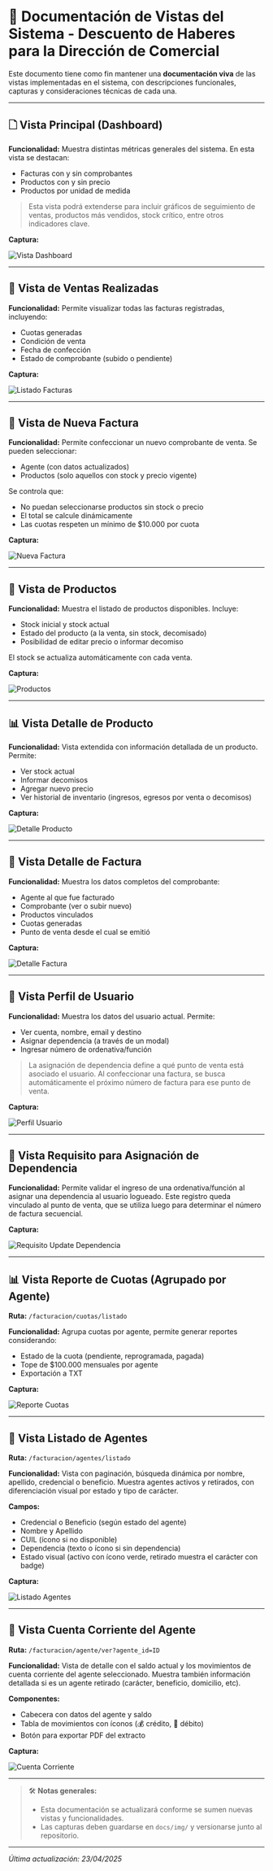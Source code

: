 # 📘 Documentación de Vistas del Sistema - Descuento de Haberes para la Dirección de Comercial

Este documento tiene como fin mantener una **documentación viva** de las vistas implementadas en el sistema, con descripciones funcionales, capturas y consideraciones técnicas de cada una.

---

## 🗋 Vista Principal (Dashboard)

**Funcionalidad:** Muestra distintas métricas generales del sistema. En esta vista se destacan:

- Facturas con y sin comprobantes
- Productos con y sin precio
- Productos por unidad de medida

> Esta vista podrá extenderse para incluir gráficos de seguimiento de ventas, productos más vendidos, stock crítico, entre otros indicadores clave.

**Captura:**

![Vista Dashboard](img/vista_dashboard.png)

---

## 📅 Vista de Ventas Realizadas

**Funcionalidad:** Permite visualizar todas las facturas registradas, incluyendo:

- Cuotas generadas
- Condición de venta
- Fecha de confección
- Estado de comprobante (subido o pendiente)

**Captura:**

![Listado Facturas](img/vista_listado_facturas.png)

---

## 📝 Vista de Nueva Factura

**Funcionalidad:** Permite confeccionar un nuevo comprobante de venta. Se pueden seleccionar:

- Agente (con datos actualizados)
- Productos (solo aquellos con stock y precio vigente)

Se controla que:

- No puedan seleccionarse productos sin stock o precio
- El total se calcule dinámicamente
- Las cuotas respeten un mínimo de $10.000 por cuota

**Captura:**

![Nueva Factura](img/vista_nueva_factura.png)

---

## 🏢 Vista de Productos

**Funcionalidad:** Muestra el listado de productos disponibles. Incluye:

- Stock inicial y stock actual
- Estado del producto (a la venta, sin stock, decomisado)
- Posibilidad de editar precio o informar decomiso

El stock se actualiza automáticamente con cada venta.

**Captura:**

![Productos](img/vista_listado_productos.png)

---

## 📊 Vista Detalle de Producto

**Funcionalidad:** Vista extendida con información detallada de un producto. Permite:

- Ver stock actual
- Informar decomisos
- Agregar nuevo precio
- Ver historial de inventario (ingresos, egresos por venta o decomisos)

**Captura:**

![Detalle Producto](img/vista_detalle_producto.png)

---

## 📄 Vista Detalle de Factura

**Funcionalidad:** Muestra los datos completos del comprobante:

- Agente al que fue facturado
- Comprobante (ver o subir nuevo)
- Productos vinculados
- Cuotas generadas
- Punto de venta desde el cual se emitió

**Captura:**

![Detalle Factura](img/vista_detalle_factura.png)

---

## 👤 Vista Perfil de Usuario

**Funcionalidad:** Muestra los datos del usuario actual. Permite:

- Ver cuenta, nombre, email y destino
- Asignar dependencia (a través de un modal)
- Ingresar número de ordenativa/función

> La asignación de dependencia define a qué punto de venta está asociado el usuario. Al confeccionar una factura, se busca automáticamente el próximo número de factura para ese punto de venta.

**Captura:**

![Perfil Usuario](img/vista_perfil.png)

---

## 📑 Vista Requisito para Asignación de Dependencia

**Funcionalidad:** Permite validar el ingreso de una ordenativa/función al asignar una dependencia al usuario logueado. Este registro queda vinculado al punto de venta, que se utiliza luego para determinar el número de factura secuencial.

**Captura:**

![Requisito Update Dependencia](img/vista_requisito_update_dependencia.png)

---

## 📊 Vista Reporte de Cuotas (Agrupado por Agente)

**Ruta:** `/facturacion/cuotas/listado`

**Funcionalidad:** Agrupa cuotas por agente, permite generar reportes considerando:

- Estado de la cuota (pendiente, reprogramada, pagada)
- Tope de $100.000 mensuales por agente
- Exportación a TXT

**Captura:**

![Reporte Cuotas](img/reporte-cuotas.png)

---

## 🧾 Vista Listado de Agentes

**Ruta:** `/facturacion/agentes/listado`

**Funcionalidad:** Vista con paginación, búsqueda dinámica por nombre, apellido, credencial o beneficio. Muestra agentes activos y retirados, con diferenciación visual por estado y tipo de carácter.

**Campos:**
- Credencial o Beneficio (según estado del agente)
- Nombre y Apellido
- CUIL (ícono si no disponible)
- Dependencia (texto o ícono si sin dependencia)
- Estado visual (activo con ícono verde, retirado muestra el carácter con badge)

**Captura:**

![Listado Agentes](img/listado-agentes.png)

---

## 💼 Vista Cuenta Corriente del Agente

**Ruta:** `/facturacion/agente/ver?agente_id=ID`

**Funcionalidad:** Vista de detalle con el saldo actual y los movimientos de cuenta corriente del agente seleccionado. Muestra también información detallada si es un agente retirado (carácter, beneficio, domicilio, etc).

**Componentes:**
- Cabecera con datos del agente y saldo
- Tabla de movimientos con íconos (💰 crédito, 📅 débito)
- Botón para exportar PDF del extracto

**Captura:**

![Cuenta Corriente](img/cuenta-corriente.png)

---

> 🛠️ **Notas generales:**
> - Esta documentación se actualizará conforme se sumen nuevas vistas y funcionalidades.
> - Las capturas deben guardarse en `docs/img/` y versionarse junto al repositorio.

---

_Última actualización: 23/04/2025_

